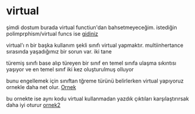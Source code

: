 # virtual

şimdi dostum burada virtual functiun'dan bahsetmeyeceğim. istediğin polimprphism/virtual funcs ise [gidiniz](phttps://gist.github.com/egvrcn/a8e24faf00006f1d06e11c55bf0a2110)

virtual'ı n bir başka kullanım şekli sınıfı virtual yapmaktır. multiinhertance sırasında yaşadığımız bir sorun var. iki tane 

türemiş sınıfı base alıp türeyen bir sınıf en temel sınıfa ulaşma sıkıntısı yaşıyor ve en temel sınıf iki kez oluşturulmuş olluyor 

bunu engellemek için sınıftan tğreme türünü belirlerken virtual yapıyoruz ornekle daha net olur. [Ornek](https://github.com/NecmiyeSoylu/cpp_examples/blob/master/class/virtuall.cpp) 

bu ornekte ise aynı kodu virtual kullanmadan yazdık çıktıları karşılaştırırsak daha iyi oturur [ornek2](whttps://github.com/NecmiyeSoylu/cpp_examples/blob/master/class/without_virtuall.cpp)